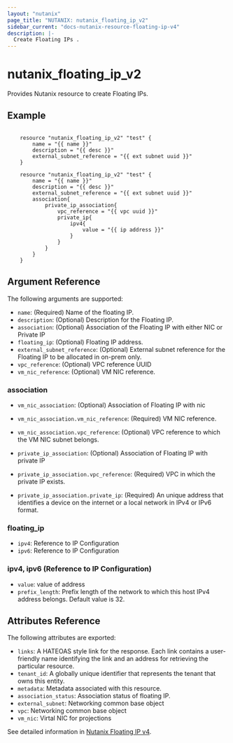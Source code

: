 ```yaml
---
layout: "nutanix"
page_title: "NUTANIX: nutanix_floating_ip_v2"
sidebar_current: "docs-nutanix-resource-floating-ip-v4"
description: |-
  Create Floating IPs .
---
```


# nutanix_floating_ip_v2

Provides Nutanix resource to create Floating IPs. 


## Example

```hcl

    resource "nutanix_floating_ip_v2" "test" {
        name = "{{ name }}"
        description = "{{ desc }}"
        external_subnet_reference = "{{ ext subnet uuid }}"
    }

    resource "nutanix_floating_ip_v2" "test" {
        name = "{{ name }}"
        description = "{{ desc }}"
        external_subnet_reference = "{{ ext subnet uuid }}"
        association{
            private_ip_association{
                vpc_reference = "{{ vpc uuid }}"
                private_ip{
                    ipv4{
                        value = "{{ ip address }}"
                    }
                }
            }
        }
    }
```


## Argument Reference

The following arguments are supported:

* `name`: (Required) Name of the floating IP.
* `description`: (Optional) Description for the Floating IP.
* `association`: (Optional) Association of the Floating IP with either NIC or Private IP
* `floating_ip`: (Optional) Floating IP address. 
* `external_subnet_reference`: (Optional)  External subnet reference for the Floating IP to be allocated in on-prem only.
* `vpc_reference`: (Optional) VPC reference UUID
* `vm_nic_reference`: (Optional) VM NIC reference.


### association
* `vm_nic_association`: (Optional) Association of Floating IP with nic
* `vm_nic_association.vm_nic_reference`: (Required) VM NIC reference.
* `vm_nic_association.vpc_reference`: (Optional) VPC reference to which the VM NIC subnet belongs.

* `private_ip_association`: (Optional) Association of Floating IP with private IP
* `private_ip_association.vpc_reference`: (Required) VPC in which the private IP exists.
* `private_ip_association.private_ip`: (Required) An unique address that identifies a device on the internet or a local network in IPv4 or IPv6 format.


### floating_ip
* `ipv4`: Reference to IP Configuration
* `ipv6`: Reference to IP Configuration


### ipv4, ipv6 (Reference to IP Configuration)
* `value`: value of address
* `prefix_length`: Prefix length of the network to which this host IPv4 address belongs. Default value is 32.


## Attributes Reference

The following attributes are exported:

* `links`: A HATEOAS style link for the response. Each link contains a user-friendly name identifying the link and an address for retrieving the particular resource.
* `tenant_id`: A globally unique identifier that represents the tenant that owns this entity. 
* `metadata`: Metadata associated with this resource.
* `association_status`: Association status of floating IP.
* `external_subnet`: Networking common base object
* `vpc`: Networking common base object
* `vm_nic`: Virtal NIC for projections


See detailed information in [Nutanix Floating IP v4](https://developers.nutanix.com/api-reference?namespace=networking&version=v4.0.b1).